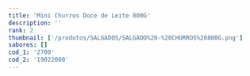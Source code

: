 ```yaml
---
title: 'Mini Churros Doce de Leite 800G'
description: ''
rank: 2
thumbnail: ['/produtos/SALGADOS/SALGADO%20-%20CHURROS%20800G.png']
sabores: []
cod_1: '2700'
cod_2: '19022000'
---
```

